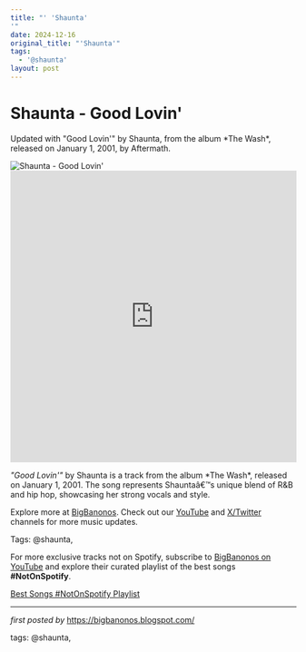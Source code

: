 ```yaml
---
title: "' 'Shaunta'
'"
date: 2024-12-16
original_title: "'Shaunta'"
tags:
  - '@shaunta'
layout: post
---
```

<!-- Title of the Post -->
<h1 >Shaunta - Good Lovin'</h1> <!-- Introductory Text -->
<p >Updated with "Good Lovin'" by Shaunta, from the album *The Wash*, released on January 1, 2001, by Aftermath.</p> <!-- Featured Image -->
<div > <img src="https://i.ytimg.com/vi/aTxXZs7bq3w/hq720.jpg?sqp=-oaymwEhCK4FEIIDSFryq4qpAxMIARUAAAAAGAElAADIQj0AgKJD&rs=AOn4CLCuMp66229IUS8y6-3rxHdP-h9ZaA" alt="Shaunta - Good Lovin'" />
</div> <!-- YouTube Video Embed -->
<div > <iframe width="100%" height="514" src="https://www.youtube.com/embed/yvuYEtk8lBU" title="Shaunta - Good Lovin' [Explicit]" frameborder="0" allow="accelerometer; autoplay; clipboard-write; encrypted-media; gyroscope; picture-in-picture; web-share" referrerpolicy="strict-origin-when-cross-origin" allowfullscreen></iframe>
</div> <!-- Song Information -->
<div > <p><em>"Good Lovin'"</em> by Shaunta is a track from the album *The Wash*, released on January 1, 2001. The song represents Shauntaâ€™s unique blend of R&B and hip hop, showcasing her strong vocals and style.</p>
</div> <!-- Footer Links -->
<div > <p>Explore more at <a href="https://bigbanonos.blogspot.com/" target="_blank">BigBanonos</a>. Check out our <a href="https://www.youtube.com/@BigBanonos" target="_blank">YouTube</a> and <a href="https://x.com/bigbanonos" target="_blank">X/Twitter</a> channels for more music updates.</p>
</div> <!-- Tags -->
<p >Tags: @shaunta,</p>


<!--Subscribe and Playlist Links-->
<div>
    <p>For more exclusive tracks not on Spotify, subscribe to <a href="https://www.youtube.com/@BigBanonos" target="_blank">BigBanonos on YouTube</a> and explore their curated playlist of the best songs <strong>#NotOnSpotify</strong>.</p>
    <p><a href="https://www.youtube.com/playlist?list=PLtuNtuTatqI0kFahUCbtbfenC_ET5O_tr" target="_blank">Best Songs #NotOnSpotify Playlist<br /></a></p></div>

<hr />

<p><em>first posted by</em> <a href="https://bigbanonos.blogspot.com/" rel="noopener" target="_new">https://bigbanonos.blogspot.com/</a></p>

<p>tags: @shaunta,</p>
